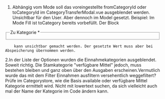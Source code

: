 1. Abhängig vom Mode soll das voreingestellte fromCategoryId oder toCategoryId im CategoryTransferModal.vue  ausgeblendet werden. Unsichtbar für den User. Aber dennoch im Model gesetzt.
Beispiel: Im Mode Fill ist toCategory bereits vorbefüllt. Der Block 
<fieldset>
          <legend class="text-sm font-semibold mb-1 select-none">
            Zu Kategorie <span class="text-error">*</span>
          </legend>
          <SelectCategory
            v-model="toCategoryId"
            :filterOutArray="incomeCategoryIds"
          />
        </fieldset>

        kann unsichtbar gemacht werden. Der gesetzte Wert muss aber bei Abspeicherung übernommen werden.


2.In der Liste der Optionen wurden die Einnahmekategorien ausgeblendet. Soweit richtig. Die Stamkategorie "verfügbare Mittel" jedoch, muss bestehen bleiben und ganz oben über den Ausgaben erscheinen.Vermutlich wurde das mit dem Filter Einnahmen ausfiltern versehentlich weggefiltert? Prüfe im Categorystore, wie die Basis available oder verfügbare Mittel Kategorie ermittelt wird. Nicht mit lowertext suchen, da sich vielleicht auch mal der Name der Kategorie im Code ändern kann.
